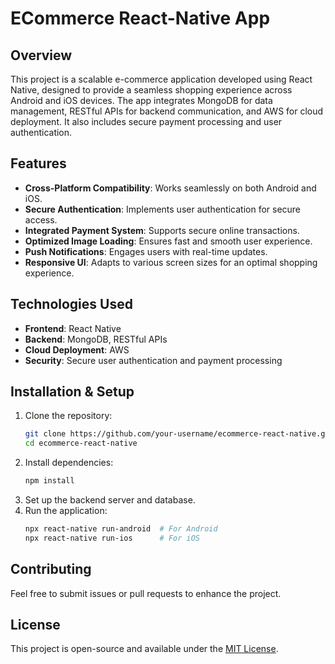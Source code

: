 # ECommerce React-Native App

## Overview
This project is a scalable e-commerce application developed using React Native, designed to provide a seamless shopping experience across Android and iOS devices. The app integrates MongoDB for data management, RESTful APIs for backend communication, and AWS for cloud deployment. It also includes secure payment processing and user authentication.

## Features
- **Cross-Platform Compatibility**: Works seamlessly on both Android and iOS.
- **Secure Authentication**: Implements user authentication for secure access.
- **Integrated Payment System**: Supports secure online transactions.
- **Optimized Image Loading**: Ensures fast and smooth user experience.
- **Push Notifications**: Engages users with real-time updates.
- **Responsive UI**: Adapts to various screen sizes for an optimal shopping experience.

## Technologies Used
- **Frontend**: React Native
- **Backend**: MongoDB, RESTful APIs
- **Cloud Deployment**: AWS
- **Security**: Secure user authentication and payment processing

## Installation & Setup
1. Clone the repository:
   ```sh
   git clone https://github.com/your-username/ecommerce-react-native.git
   cd ecommerce-react-native
   ```
2. Install dependencies:
   ```sh
   npm install
   ```
3. Set up the backend server and database.
4. Run the application:
   ```sh
   npx react-native run-android  # For Android
   npx react-native run-ios      # For iOS
   ```


## Contributing
Feel free to submit issues or pull requests to enhance the project.

## License
This project is open-source and available under the [MIT License](LICENSE).
